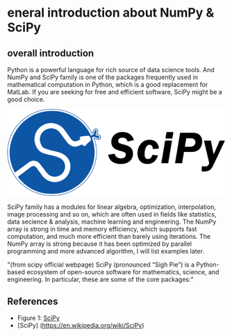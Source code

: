 # eneral introduction about NumPy & SciPy

## overall introduction
Python is a powerful language for rich source of data science tools. And NumPy and SciPy family is one of the packages frequently used in mathematical computation in Python, which is a good replacement for MatLab. If you are seeking for free and efficient software, SciPy might be a good choice.

<div align='center'>
    <img src="symbol.png" alt="Figure 1: SciPy familily symbol">
</div>

SciPy family has a modules for linear algebra, optimization, interpolation, image processing and so on, which are often used in fields like statistics, data secience & analysis, machine learning and engineering. The NumPy array is strong in time and memory efficiency, which supports fast computation, and much more efficient than barely using iterations. The NumPy array is strong because it has been optimized by parallel programming and more advanced algorithm, I will list examples later.

"(from scipy official webpage) SciPy (pronounced “Sigh Pie”) is a Python-based ecosystem of open-source software for mathematics, science, and engineering. In particular, these are some of the core packages:"

## References
- Figure 1: [SciPy](https://se.ewi.tudelft.nl/desosa2019/chapters/scipy/)
- [SciPy] (https://en.wikipedia.org/wiki/SciPy)

